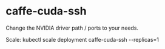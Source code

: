# caffe-cuda-ssh
Change the NVIDIA driver path / ports to your needs.

Scale: kubectl scale deployment caffe-cuda-ssh --replicas=1
